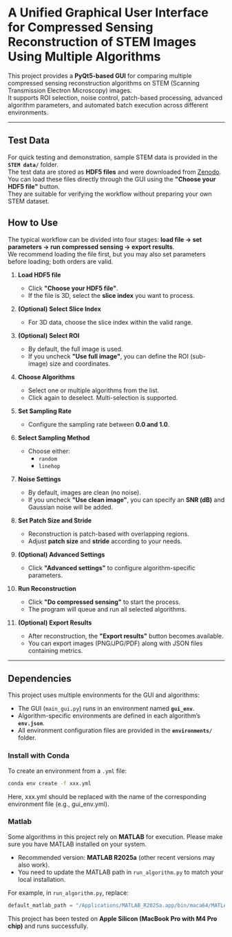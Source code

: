 # A Unified Graphical User Interface for Compressed Sensing Reconstruction of STEM Images Using Multiple Algorithms

This project provides a **PyQt5-based GUI** for comparing multiple compressed sensing reconstruction algorithms on STEM (Scanning Transmission Electron Microscopy) images.  
It supports ROI selection, noise control, patch-based processing, advanced algorithm parameters, and automated batch execution across different environments.

---


## Test Data
For quick testing and demonstration, sample STEM data is provided in the **`STEM data/`** folder.  
The test data are stored as **HDF5 files** and were downloaded from [Zenodo](https://zenodo.org/records/2652906). 
You can load these files directly through the GUI using the **"Choose your HDF5 file"** button.  
They are suitable for verifying the workflow without preparing your own STEM dataset.


## How to Use

The typical workflow can be divided into four stages: **load file → set parameters → run compressed sensing → export results**.  
We recommend loading the file first, but you may also set parameters before loading; both orders are valid.

1. **Load HDF5 file**  
   - Click **"Choose your HDF5 file"**.  
   - If the file is 3D, select the **slice index** you want to process.

2. **(Optional) Select Slice Index**  
   - For 3D data, choose the slice index within the valid range.

3. **(Optional) Select ROI**  
   - By default, the full image is used.  
   - If you uncheck **"Use full image"**, you can define the ROI (sub-image) size and coordinates.

4. **Choose Algorithms**  
   - Select one or multiple algorithms from the list.  
   - Click again to deselect. Multi-selection is supported.

5. **Set Sampling Rate**  
   - Configure the sampling rate between **0.0 and 1.0**.

6. **Select Sampling Method**  
   - Choose either:
     - `random`
     - `linehop`

7. **Noise Settings**  
   - By default, images are clean (no noise).  
   - If you uncheck **"Use clean image"**, you can specify an **SNR (dB)** and Gaussian noise will be added.

8. **Set Patch Size and Stride**  
   - Reconstruction is patch-based with overlapping regions.  
   - Adjust **patch size** and **stride** according to your needs.

9. **(Optional) Advanced Settings**  
   - Click **"Advanced settings"** to configure algorithm-specific parameters.

10. **Run Reconstruction**  
    - Click **"Do compressed sensing"** to start the process.  
    - The program will queue and run all selected algorithms.

11. **(Optional) Export Results**  
    - After reconstruction, the **"Export results"** button becomes available.  
    - You can export images (PNG/JPG/PDF) along with JSON files containing metrics.

---

## Dependencies

This project uses multiple environments for the GUI and algorithms:  

- The GUI (`main_gui.py`) runs in an environment named **`gui_env`**.  
- Algorithm-specific environments are defined in each algorithm’s **`env.json`**.  
- All environment configuration files are provided in the **`environments/`** folder.

### Install with Conda

To create an environment from a `.yml` file:

```bash
conda env create -f xxx.yml
```


Here, xxx.yml should be replaced with the name of the corresponding environment file (e.g., gui_env.yml).

### Matlab
Some algorithms in this project rely on **MATLAB** for execution. Please make sure you have MATLAB installed on your system.

- Recommended version: **MATLAB R2025a** (other recent versions may also work).
- You need to update the MATLAB path in `run_algorithm.py` to match your local installation.

For example, in `run_algorithm.py`, replace:

```python
default_matlab_path = "/Applications/MATLAB_R2025a.app/bin/maca64/MATLAB"
```


This project has been tested on **Apple Silicon (MacBook Pro with M4 Pro chip)** and runs successfully.  